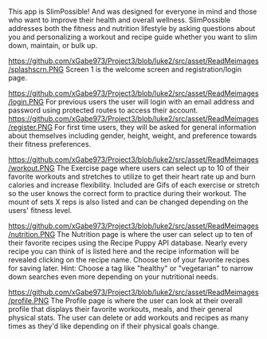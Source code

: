 This app is SlimPossible! And was designed for everyone in mind and those who want to improve their health and overall wellness.  SlimPossible addresses both the fitness and nutrition lifestyle by asking questions about you and personalizing a workout and recipe guide whether you want to slim down, maintain, or bulk up.

https://github.com/xGabe973/Project3/blob/luke2/src/asset/ReadMeimages/splashscrn.PNG
Screen 1 is the welcome screen and registration/login page.  

https://github.com/xGabe973/Project3/blob/luke2/src/asset/ReadMeimages/login.PNG
For previous users the user will login with an email address and password using protected routes to access their account.  
https://github.com/xGabe973/Project3/blob/luke2/src/asset/ReadMeimages/register.PNG
For first time users, they will be asked for general information about themselves including gender, height, weight, and preference towards their fitness preferences.

https://github.com/xGabe973/Project3/blob/luke2/src/asset/ReadMeimages/workout.PNG
The Exercise page where users can select up to 10 of their favorite workouts and stretches to utilize to get their heart rate up and burn calories and increase flexibility. Included are Gifs of each exercise or stretch so the user knows the correct form to practice during their workout.  The mount of sets X reps is also listed and can be changed depending on the users' fitness level.

https://github.com/xGabe973/Project3/blob/luke2/src/asset/ReadMeimages/nutrition.PNG
The Nutrition page is where the user can select up to ten of their favorite recipes using the Recipe Puppy API database.  Nearly every recipe you can think of is listed here and the recipe information will be revealed clicking on the recipe name. Choose ten of your favorite recipes for saving later. Hint:  Choose a tag like "healthy" or "vegetarian" to narrow down searches even more depending on your nutritional needs.

https://github.com/xGabe973/Project3/blob/luke2/src/asset/ReadMeimages/profile.PNG
The Profile page is where the user can look at their overall profile that displays their favorite workouts, meals, and their general physical stats.  The user can delete or add workouts and recipes as many times as they'd like depending on if their physical goals change.